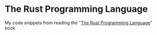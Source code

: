 # The Rust Programming Language

My code snippets from reading the "[The Rust Programming Language](https://doc.rust-lang.org/)" book

